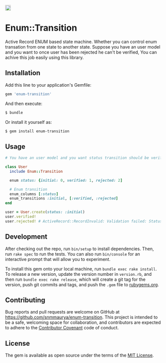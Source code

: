 <a href="https://badge.fury.io/rb/enum-transition"><img src="https://badge.fury.io/rb/enum-transition.svg" alt="Gem Version" height="18"></a>

# Enum::Transition
Active Record ENUM based state machine. Whether you can control enum transation from one state to another state. Suppose you have an user model and you want to once user has been rejected he can't be verified, You can achive this job easily using this library.

## Installation
Add this line to your application's Gemfile:

```ruby
gem 'enum-transition'
```

And then execute:
```bash
$ bundle
```

Or install it yourself as:
```bash
$ gem install enum-transition
```

## Usage

```ruby
# You have an user model and you want status transition should be verified or rejected from only initial

class User
  include Enum::Transition

  enum status: {initial: 0, verified: 1, rejected: 2]

  # Enum transition
  enum_columns [:status]
  enum_transitions :initial, [:verified, :rejected]
end

user = User.create(status: :initial)
user.verified!
user.rejected! # ActiveRecord::RecordInvalid: Validation failed: Status can't be changed from verified to rejected

```


## Development

After checking out the repo, run `bin/setup` to install dependencies. Then, run `rake spec` to run the tests. You can also run `bin/console` for an interactive prompt that will allow you to experiment.

To install this gem onto your local machine, run `bundle exec rake install`. To release a new version, update the version number in `version.rb`, and then run `bundle exec rake release`, which will create a git tag for the version, push git commits and tags, and push the `.gem` file to [rubygems.org](https://rubygems.org).

## Contributing

Bug reports and pull requests are welcome on GitHub at https://github.com/snmmaurya/enum-transition. This project is intended to be a safe, welcoming space for collaboration, and contributors are expected to adhere to the [Contributor Covenant](http://contributor-covenant.org) code of conduct.


## License
The gem is available as open source under the terms of the [MIT License](http://opensource.org/licenses/MIT).
